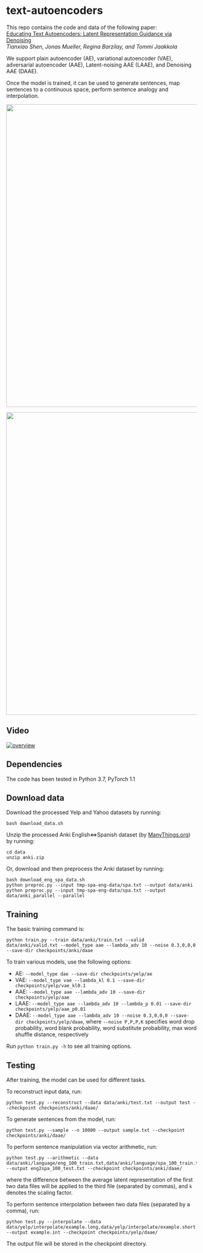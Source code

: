 # text-autoencoders
This repo contains the code and data of the following paper:  
[Educating Text Autoencoders: Latent Representation Guidance via Denoising](https://arxiv.org/abs/1905.12777)  
*Tianxiao Shen, Jonas Mueller, Regina Barzilay, and Tommi Jaakkola*

We support plain autoencoder (AE), variational autoencoder (VAE), adversarial autoencoder (AAE), Latent-noising AAE (LAAE), and Denoising AAE (DAAE).

Once the model is trained, it can be used to generate sentences, map sentences to a continuous space, perform sentence analogy and interpolation.

<p align="center"><img width=800 src="img/example_vector_arithmetic.png"></p>
<p align="center"><img width=800 src="img/example_interpolation.png"></p>

## Video
[![overview](https://img.youtube.com/vi/ioFQ8l-Fl7c/0.jpg)](https://www.youtube.com/watch?v=ioFQ8l-Fl7c)

## Dependencies
The code has been tested in Python 3.7, PyTorch 1.1

## Download data
Download the processed Yelp and Yahoo datasets by running:
```
bash download_data.sh
```

Unzip the processed Anki English⇔Spanish dataset (by [ManyThings.org](https://www.manythings.org/bilingual/)) by running:
```
cd data
unzip anki.zip
```

Or, download and then preprocess the Anki dataset by running:
```
bash download_eng_spa_data.sh
python preproc.py --input tmp-spa-eng-data/spa.txt --output data/anki
python preproc.py --input tmp-spa-eng-data/spa.txt --output data/anki_parallel --parallel
```

## Training
The basic training command is:
```
python train.py --train data/anki/train.txt --valid data/anki/valid.txt --model_type aae --lambda_adv 10 --noise 0.3,0,0,0 --save-dir checkpoints/anki/daae
```
To train various models, use the following options:
- AE: `--model_type dae --save-dir checkpoints/yelp/ae`
- VAE: `--model_type vae --lambda_kl 0.1 --save-dir checkpoints/yelp/vae_kl0.1`
- AAE: `--model_type aae --lambda_adv 10 --save-dir checkpoints/yelp/aae`
- LAAE: `--model_type aae --lambda_adv 10 --lambda_p 0.01 --save-dir checkpoints/yelp/aae_p0.01`
- DAAE: `--model_type aae --lambda_adv 10 --noise 0.3,0,0,0 --save-dir checkpoints/yelp/daae`, where `--noise P,P,P,K` specifies word drop probability, word blank probability, word substitute probability, max word shuffle distance, respectively

Run `python train.py -h` to see all training options.

## Testing
After training, the model can be used for different tasks.

To reconstruct input data, run:
```
python test.py --reconstruct --data data/anki/test.txt --output test --checkpoint checkpoints/anki/daae/
```

To generate sentences from the model, run:
```
python test.py --sample --n 10000 --output sample.txt --checkpoint checkpoints/anki/daae/
```

To perform sentence manipulation via vector arithmetic, run:
```
python test.py --arithmetic --data data/anki/language/eng_100_train.txt,data/anki/language/spa_100_train.txt,data/anki/language/eng_100_test.txt --output eng2spa_100_test.txt --checkpoint checkpoints/anki/daae/
```
where the difference between the average latent representation of the first two data files will be applied to the third file (separated by commas), and `k` denotes the scaling factor.

To perform sentence interpolation between two data files (separated by a comma), run:
```
python test.py --interpolate --data data/yelp/interpolate/example.long,data/yelp/interpolate/example.short --output example.int --checkpoint checkpoints/yelp/daae/
```

The output file will be stored in the checkpoint directory.
